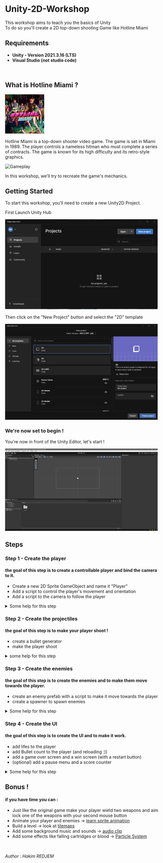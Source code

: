 # Unity-2D-Workshop

This workshop aims to teach you the basics of Unity </br> To do so you'll create a 2D top-down shooting Game like Hotline Miami
</br>

## Requirements

* **Unity - Version 2021.3.16 (LTS)**
* **Visual Studio (not studio code)**
</br>

## What is Hotline Miami ?

![HotlineMiami](readme/hotline.png)

Hotline Miami is a top-down shooter video game. The game is set in Miami in 1989. The player controls a nameless hitman who must complete a series of contracts. The game is known for its high difficulty and its retro-style graphics. </br>

![Gameplay](readme/gameplay.gif)

In this workshop, we'll try to recreate the game's mechanics.

## Getting Started

To start this workshop, you'll need to create a new Unity2D Project.</br>

First Launch Unity Hub

![UnityHub](readme/UnityHub.png)

Then click on the "New Project" button and select the "2D" template

![NewProject](readme/UnityHubCreateProject.jpg)

### We're now set to begin !

You're now in front of the Unity Editor, let's start ! </br>

![Editor](readme/UnityEditor.png)

## Steps

### Step 1 - Create the player
#### the goal of this step is to create a controllable player and bind the camera to it.

* Create a new 2D Sprite GameObject and name it "Player"
* Add a script to control the player's movement and orientation
* Add a script to the camera to follow the player

<details>
<summary>Some help for this step</summary></br>

 * For the player's movement, you'll use [Input](https://docs.unity3d.com/ScriptReference/Input.html)
 * For the camera the easiest way to make it follow the player is the [Transform.LookAt](https://docs.unity3d.com/ScriptReference/Transform.LookAt.html) method.

</details>

### Step 2 - Create the projectiles
#### the goal of this step is to make your player shoot !

* create a bullet generator
* make the player shoot

<details>
<summary> some help for this step </summary></br>

 * For the bullet generator you can use the [Instantiate](https://docs.unity3d.com/ScriptReference/Object.Instantiate.html) method
 * For the shooting you can use the [Input](https://docs.unity3d.com/ScriptReference/Input.html) class just for the previous step :)

</details>

### Step 3 - Create the enemies
#### the goal of this step is to create the enemies and to make them move towards the player.

* create an enemy prefab with a script to make it move towards the player
* create a spawner to spawn enemies

<details>
<summary> Some help for this step </summary></br>

 * For the enemy movement you can use the [Vector2.MoveTowards](https://docs.unity3d.com/ScriptReference/Vector2.MoveTowards.html) method
 * For the spawner you can use the [Instantiate](https://docs.unity3d.com/ScriptReference/Object.Instantiate.html) method

</details>

### Step 4 - Create the UI
#### the goal of this step is to create the UI and to make it work.
* add lifes to the player
* add Bullet count to the player (and reloading :))
* add a game over screen and a win screen (with a restart button)
* (optional) add a pause menu and a score counter

<details>
<summary>Some help for this step</summary></br>

 * For the UI you can use the [Canvas](https://docs.unity3d.com/Manual/class-Canvas.html) and the [UI](https://docs.unity3d.com/Manual/UIElements.html) components
 * For the game over screen you can use the [SceneManager](https://docs.unity3d.com/ScriptReference/SceneManagement.SceneManager.html) class
</details>

## Bonus !
#### if you have time you can :
* Just like the original game make your player wield two weapons and aim lock one of the weapons with your second mouse button
* Animate your player and enemies -> [learn sprite animation](https://learn.unity.com/tutorial/introduction-to-sprite-animations?language=en)
* Build a level -> look at [tilemaps](https://docs.unity3d.com/Manual/class-Tilemap.html)
* Add some background music and sounds -> [audio clip](https://docs.unity3d.com/2019.3/Documentation/Manual/class-AudioClip.html)
* Add some effects like falling cartridges or blood -> [Particle System](https://docs.unity3d.com/Manual/PartSysMain.html)

</br></br>
*Author : Hakim REDJEM*
